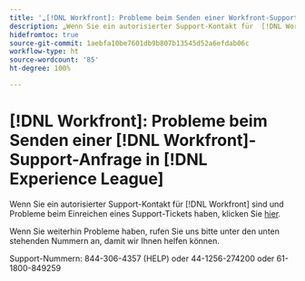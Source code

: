 ```yaml
---
title: '„[!DNL Workfront]: Probleme beim Senden einer Workfront-Support-Anfrage in Experience League“'
description: „Wenn Sie ein autorisierter Support-Kontakt für  [!DNL Workfront]  sind und Probleme beim Einreichen eines Support-Tickets haben, rufen Sie uns bitte unter den unten stehenden Nummern an, damit wir Ihnen helfen können.“
hidefromtoc: true
source-git-commit: 1aebfa10be7601db9b807b13545d52a6efdab06c
workflow-type: ht
source-wordcount: '85'
ht-degree: 100%

---
```



# [!DNL Workfront]: Probleme beim Senden einer [!DNL Workfront]-Support-Anfrage in [!DNL Experience League]

Wenn Sie ein autorisierter Support-Kontakt für [!DNL Workfront] sind und Probleme beim Einreichen eines Support-Tickets haben, klicken Sie [hier](https://workfrontpartners.force.com/one/s/).

Wenn Sie weiterhin Probleme haben, rufen Sie uns bitte unter den unten stehenden Nummern an, damit wir Ihnen helfen können.

Support-Nummern: 844-306-4357 (HELP)
oder 44-1256-274200
oder 61-1800-849259
